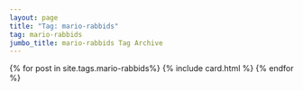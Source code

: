 ```yaml
---
layout: page
title: "Tag: mario-rabbids"
tag: mario-rabbids
jumbo_title: mario-rabbids Tag Archive
---
```

<div class="row">
{% for post in site.tags.mario-rabbids%}
{% include card.html %}
{% endfor %}
</div>